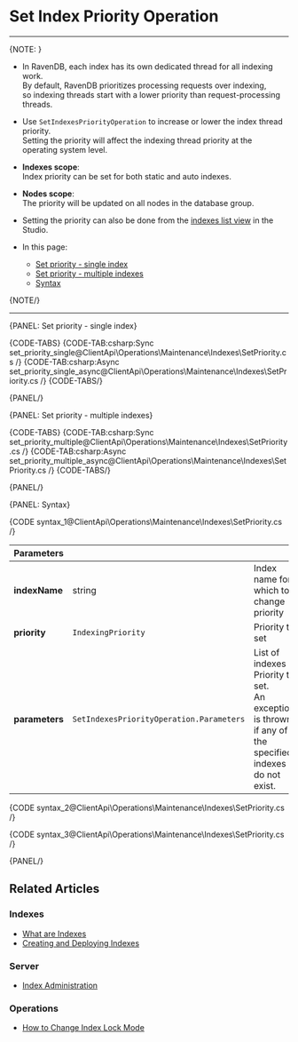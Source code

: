 # Set Index Priority Operation

---

{NOTE: }

* In RavenDB, each index has its own dedicated thread for all indexing work.  
  By default, RavenDB prioritizes processing requests over indexing,  
  so indexing threads start with a lower priority than request-processing threads.  

* Use `SetIndexesPriorityOperation` to increase or lower the index thread priority.  
  Setting the priority will affect the indexing thread priority at the operating system level.

* __Indexes scope__:  
  Index priority can be set for both static and auto indexes.  

* __Nodes scope__:  
  The priority will be updated on all nodes in the database group.

* Setting the priority can also be done from the [indexes list view](../../../../studio/database/indexes/indexes-list-view#indexes-list-view---actions) in the Studio.  

* In this page:
    * [Set priority - single index](../../../../client-api/operations/maintenance/indexes/set-index-priority#set-priority---single-index)
    * [Set priority - multiple indexes](../../../../client-api/operations/maintenance/indexes/set-index-priority#set-priority---multiple-indexes)
    * [Syntax](../../../../client-api/operations/maintenance/indexes/set-index-priority#syntax)

{NOTE/}

---

{PANEL: Set priority - single index}

{CODE-TABS}
{CODE-TAB:csharp:Sync set_priority_single@ClientApi\Operations\Maintenance\Indexes\SetPriority.cs /}
{CODE-TAB:csharp:Async set_priority_single_async@ClientApi\Operations\Maintenance\Indexes\SetPriority.cs /}
{CODE-TABS/}

{PANEL/}

{PANEL: Set priority - multiple indexes}

{CODE-TABS}
{CODE-TAB:csharp:Sync set_priority_multiple@ClientApi\Operations\Maintenance\Indexes\SetPriority.cs /}
{CODE-TAB:csharp:Async set_priority_multiple_async@ClientApi\Operations\Maintenance\Indexes\SetPriority.cs /}
{CODE-TABS/}

{PANEL/}

{PANEL: Syntax}

{CODE syntax_1@ClientApi\Operations\Maintenance\Indexes\SetPriority.cs /}

| Parameters | | |
| - | - | - |
| **indexName** | string | Index name for which to change priority |
| **priority** | `IndexingPriority` | Priority to set |
| **parameters** | `SetIndexesPriorityOperation.Parameters` | List of indexes + Priority to set.<br>An exception is thrown if any of the specified indexes do not exist. |

{CODE syntax_2@ClientApi\Operations\Maintenance\Indexes\SetPriority.cs /}

{CODE syntax_3@ClientApi\Operations\Maintenance\Indexes\SetPriority.cs /}

{PANEL/}

## Related Articles

### Indexes

- [What are Indexes](../../../../indexes/what-are-indexes)
- [Creating and Deploying Indexes](../../../../indexes/creating-and-deploying)

### Server

- [Index Administration](../../../../server/administration/index-administration)

### Operations

- [How to Change Index Lock Mode](../../../../client-api/operations/maintenance/indexes/set-index-lock)
